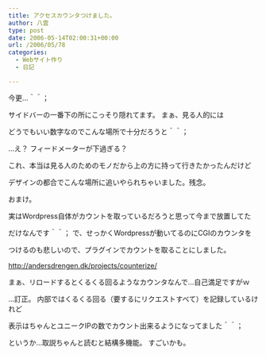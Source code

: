 ```yaml
---
title: アクセスカウンタつけました。
author: 八雲
type: post
date: 2006-05-14T02:00:31+00:00
url: /2006/05/78
categories:
  - Webサイト作り
  - 日記

---
```

今更…＾＾；
  
サイドバーの一番下の所にこっそり隠れてます。 まぁ、見る人的には
  
どうでもいい数字なのでこんな場所で十分だろうと＾＾；

…え？ フィードメーターが下過ぎる？
  
これ、本当は見る人のためのモノだから上の方に持って行きたかったんだけど
  
デザインの都合でこんな場所に追いやられちゃいました。残念。

おまけ。
  
実はWordpress自体がカウントを取っているだろうと思って今まで放置してた
  
だけなんです＾＾； で、せっかくWordpressが動いてるのにCGIのカウンタを
  
つけるのも悲しいので、プラグインでカウントを取ることにしました。
  
http://andersdrengen.dk/projects/counterize/
  
まぁ、リロードするとくるくる回るようなカウンタなんで…自己満足ですがｗ

…訂正。 内部ではくるくる回る（要するにリクエストすべて）を記録しているけれど
  
表示はちゃんとユニークIPの数でカウント出来るようになってました＾＾；
  
というか…取説ちゃんと読むと結構多機能。 すごいかも。
